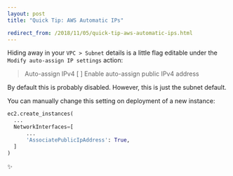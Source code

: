 ```yaml
---
layout: post
title: "Quick Tip: AWS Automatic IPs"

redirect_from: /2018/11/05/quick-tip-aws-automatic-ips.html
---
```




Hiding away in your `VPC > Subnet` details is a little flag editable under the `Modify auto-assign IP settings` action: 

> Auto-assign IPv4 [ ] Enable auto-assign public IPv4 address

By default this is probably disabled. However, this is just the subnet default. 

You can manually change this setting on deployment of a new instance: 

```python
ec2.create_instances(
  ...
  NetworkInterfaces=[
      ...
      'AssociatePublicIpAddress': True,
  ]
)
```

✨
